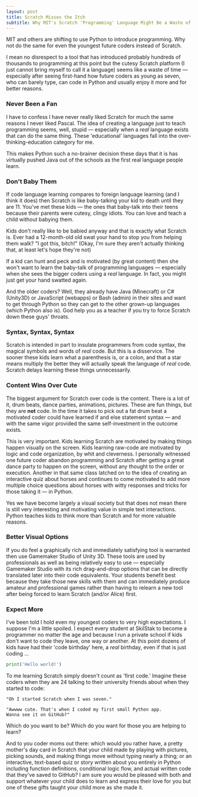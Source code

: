 ```yaml
---
layout: post
title: Scratch Misses the Itch
subtitle: Why MIT's Scratch 'Programming' Language Might Be a Waste of Time
---
```


MIT and others are shifting to use Python to introduce programming. Why
not do the same for even the youngest future coders instead of
Scratch.

I mean no disrespect to a tool that has introduced probably hundreds of
thousands to programming at this point but the cutesy Scratch platform
(I just cannot bring myself to call it a language) seems like a waste
of time &mdash; especially after seeing first-hand how future coders
as young as seven, who can barely type, can code in Python and usually
enjoy it more and for better reasons.

### Never Been a Fan

I have to confess I have never really liked Scratch for much the same
reasons I never liked Pascal. The idea of creating a language just to
teach programming seems, well, stupid &mdash; especially when a *real*
language exists that can do the same thing. These 'educational' languages
fall into the over-thinking-education category for me. 

This makes Python such a no-brainer decision these days that it is
has virtually pushed Java out of the schools as the first real language
people learn.

### Don't Baby Them

If code language learning compares to foreign language learning
(and I think it does) then Scratch is like baby-talking your kid to
death until they are 11. You've met these kids &mdash; the ones that
baby-talk into their teens because their parents were cutesy, clingy
idiots. You can love and teach a child without babying them.

Kids don't really like to be babied anyway and that is exactly what
Scratch is. Ever had a 12-month-old old swat your hand to stop you from
helping them walk? "I got this, bitch!" (Okay, I'm sure they aren't
actually thinking that, at least let's hope they're not)

If a kid can hunt and peck and is motivated (by great content) then she
won't want to learn the baby-talk of programming languages &mdash;
especially when she sees the bigger coders using a *real* language. In
fact, you might just get your hand swatted again.

And the older coders? Well, they already have Java (Minecraft) or C#
(Unity3D) or JavaScript (webapps) or Bash (admin) in their sites and want
to get through Python so they can get to the other grown-up languages
(which Python also is). God help you as a teacher if you try to force
Scratch down these guys' throats.

### Syntax, Syntax, Syntax

Scratch is intended in part to insulate programmers from code syntax,
the magical symbols and words of *real* code. But this is
a disservice. The sooner these kids learn what a parenthesis is, or
a colon, and that a star means multiply the better they will actually
speak the language of *real* code. Scratch delays learning these
things unnecessarily.

### Content Wins Over Cute

The biggest argument for Scratch over code is the content. There is
a lot of it, drum beats, dance parties, animations, pictures. These
are fun things, but they are **not** code. In the time it takes to
pick out a fat drum beat a motivated coder could have learned if and
else statement syntax &mdash; and with the same vigor provided the
same self-investment in the outcome exists.

This is very important. Kids learning Scratch are motivated by making
things happen visually on the screen. Kids learning raw-code are
motivated by logic and code organization, by whit and cleverness.
I personally witnessed one future coder abandon programming and
Scratch after getting a great dance party to happen on the screen,
without any thought to the order or execution. Another in that same
class latched on to the idea of creating an interactive quiz about
horses and continues to come motivated to add more multiple choice
questions about horses with witty responses and tricks for those
taking it &mdash; in Python.

Yes we have become largely a visual society but that does not mean
there is still very interesting and motivating value in simple text
interactions. Python teaches kids to think more than Scratch and for
more valuable reasons.

### Better Visual Options

If you do feel a graphically rich and immediately satisfying tool is
warranted then use Gamemaker Studio of Unity 3D. These tools are used
by professionals as well as being relatively easy to use &mdash;
especially Gamemaker Studio with its rich drag-and-drop options that
can be directly translated later into their code equivalents. Your
students benefit best because they take those new skills with them and
can immediately produce amateur and professional games rather than
having to relearn a new tool after being forced to learn Scratch
(and/or Alice) first.

### Expect More

I've been told I hold even my youngest coders to very high expectations. I
suppose I'm a little spoiled. I expect every student at SkilStak to
become a programmer no matter the age and because I run a private school
if kids don't want to code they leave, one way or another. At this point
dozens of kids have had their 'code birthday' here, a *real* birthday,
even if that is just coding ...

```python
print('Hello world!')
```

To me learning Scratch simply doesn't count as 'first code.'  Imagine
these coders when they are 24 talking to their university friends about
when they started to code:

    "Oh I started Scratch when I was seven."
    
    "Awwww cute. That's when I coded my first small Python app.
    Wanna see it on GitHub?"

Which do you want to be? Which do you want for those you are helping
to learn?

And to you coder moms out there: which would you rather have, a pretty
mother's day card in Scratch that your child made by playing with
pictures, picking sounds, and making things move without typing nearly
a thing; or an interactive, text-based quiz or story written about you
entirely in Python including function definitions, conditional logic flow,
and actual written code that they've saved to GitHub? I am sure you
would be pleased with both and support whatever your child does to
learn and express their love for you but one of these gifts taught
your child more as she made it.
